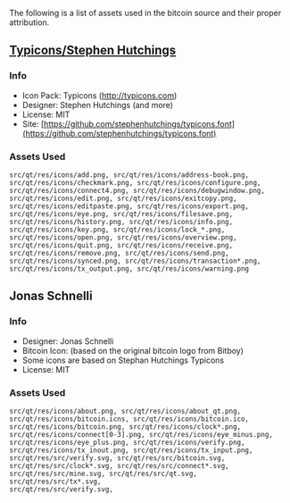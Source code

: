 The following is a list of assets used in the bitcoin source and their proper attribution.

[Typicons/Stephen Hutchings](http://typicons.com)
-----------------------

### Info
* Icon Pack: Typicons (http://typicons.com)
* Designer: Stephen Hutchings (and more)
* License: MIT
* Site: [https://github.com/stephenhutchings/typicons.font](https://github.com/stephenhutchings/typicons.font)

### Assets Used
    src/qt/res/icons/add.png, src/qt/res/icons/address-book.png,
    src/qt/res/icons/checkmark.png, src/qt/res/icons/configure.png,
    src/qt/res/icons/connect4.png, src/qt/res/icons/debugwindow.png,
    src/qt/res/icons/edit.png, src/qt/res/icons/exitcopy.png,
    src/qt/res/icons/editpaste.png, src/qt/res/icons/export.png,
    src/qt/res/icons/eye.png, src/qt/res/icons/filesave.png,
    src/qt/res/icons/history.png, src/qt/res/icons/info.png,
    src/qt/res/icons/key.png, src/qt/res/icons/lock_*.png,
    src/qt/res/icons/open.png, src/qt/res/icons/overview.png,
    src/qt/res/icons/quit.png, src/qt/res/icons/receive.png,
    src/qt/res/icons/remove.png, src/qt/res/icons/send.png,
    src/qt/res/icons/synced.png, src/qt/res/icons/transaction*.png,
    src/qt/res/icons/tx_output.png, src/qt/res/icons/warning.png

Jonas Schnelli
-----------------------

### Info
* Designer: Jonas Schnelli
* Bitcoin Icon: (based on the original bitcoin logo from Bitboy)
* Some icons are based on Stephan Hutchings Typicons
* License: MIT

### Assets Used
    src/qt/res/icons/about.png, src/qt/res/icons/about_qt.png,
    src/qt/res/icons/bitcoin.icns, src/qt/res/icons/bitcoin.ico,
    src/qt/res/icons/bitcoin.png, src/qt/res/icons/clock*.png,
    src/qt/res/icons/connect[0-3].png, src/qt/res/icons/eye_minus.png,
    src/qt/res/icons/eye_plus.png, src/qt/res/icons/verify.png,
    src/qt/res/icons/tx_inout.png, src/qt/res/icons/tx_input.png,
    src/qt/res/src/verify.svg, src/qt/res/src/bitcoin.svg,
    src/qt/res/src/clock*.svg, src/qt/res/src/connect*.svg,
    src/qt/res/src/mine.svg, src/qt/res/src/qt.svg, src/qt/res/src/tx*.svg,
    src/qt/res/src/verify.svg,
